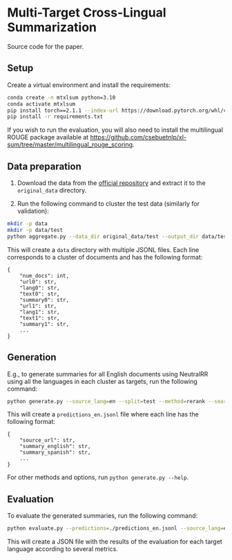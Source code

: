# Multi-Target Cross-Lingual Summarization

Source code for the paper.

## Setup

Create a virtual environment and install the requirements:

```bash
conda create -n mtxlsum python=3.10
conda activate mtxlsum
pip install torch==2.1.1 --index-url https://download.pytorch.org/whl/cu121
pip install -r requirements.txt
```

If you wish to run the evaluation, you will also need to install the multilingual ROUGE  package
available at <https://github.com/csebuetnlp/xl-sum/tree/master/multilingual_rouge_scoring>.

## Data preparation

1. Download the data from the [official repository](https://github.com/csebuetnlp/CrossSum) and extract it to the `original_data` directory.

2. Run the following command to cluster the test data (similarly for validation):

```bash
mkdir -p data
mkdir -p data/test
python aggregate.py --data_dir original_data/test --output_dir data/test --langs arabic chinese_simplified english french portuguese russian spanish
```

This will create a `data` directory with multiple JSONL files. Each line corresponds to a cluster of documents and has the following format:

```
{
    "num_docs": int,
    "url0": str,
    "lang0": str,
    "text0": str,
    "summary0": str,
    "url1": str,
    "lang1": str,
    "text1": str,
    "summary1": str,
    ...
}
```

## Generation

E.g., to generate summaries for all English documents using NeutralRR using all the languages in each cluster as targets, run the following command:

```bash
python generate.py --source_lang=en --split=test --method=rerank --search_mode=dijkstra --num_candidates=8 --temperature=1.0 --top_k=50 --num_sampling_beams=5 --output=predictions_en.jsonl
```

This will create a `predictions_en.jsonl` file where each line has the following format:

```
{
    "source_url": str,
    "summary_english": str,
    "summary_spanish": str,
    ...
}
```

For other methods and options, run `python generate.py --help`.

## Evaluation

To evaluate the generated summaries, run the following command:

```bash
python evaluate.py --predictions=./predictions_en.jsonl --source_lang=en --split=test --output=predictions_en_eval.json
```

This will create a JSON file with the results of the evaluation for each target language according to several metrics.
